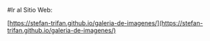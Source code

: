 #Ir al Sitio Web:

[https://stefan-trifan.github.io/galeria-de-imagenes/](https://stefan-trifan.github.io/galeria-de-imagenes/)